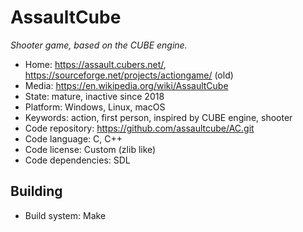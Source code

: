 # AssaultCube

_Shooter game, based on the CUBE engine._

- Home: https://assault.cubers.net/, https://sourceforge.net/projects/actiongame/ (old)
- Media: https://en.wikipedia.org/wiki/AssaultCube
- State: mature, inactive since 2018
- Platform: Windows, Linux, macOS
- Keywords: action, first person, inspired by CUBE engine, shooter
- Code repository: https://github.com/assaultcube/AC.git
- Code language: C, C++
- Code license: Custom (zlib like)
- Code dependencies: SDL

## Building

- Build system: Make

